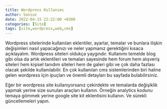 ```yaml
---
title: Wordpress Kullanımı
author: Sonsuz
date: 2022-04-15 22:22:00 +0300
categories: [Site]
tags: [site,wordpress,web,cms]
---
```


Wordpress sitelerinde kullanılan eklentiler, ayarlar, temalar ve bunlara ilişkin değişimleri nasıl yapacağınızı ve neler yapmanız gerektiğini kısaca açıklayalım. Wordpress siteleri oldukça yaygındır. Kullanımı temelde blog gibi olsa da artık eklentileri ve temaları sayesinde hem forum hem alışveriş siteleri hem kişisel tanıdım siteleri hem de galeri gibi ve çok daha fazlası olacak şekilde kullanılabilir. En çok kullanılan cms sistemlerinden biri haline gelen wordpress için ipuçları ve önemli detayları bu sayfada bulabilirsiniz.

Eğer bir wordpress site kullanıyorsanız çekirdekte ve temalarda değişiklik yapmak yerine size sunulan araçları kullanın. Örneğin analytics kodunu temaya gömmek yerine google site kit eklentisini kullanın. Ve sürekli güncellemeleri yapın. 